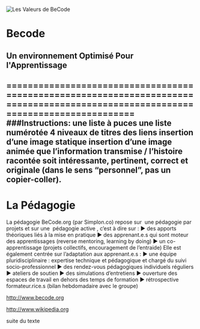 ![Les Valeurs de BeCode](https://github.com/ModjoInc/BeCode/blob/master/wordle.png)

# Becode
## Un environnement Optimisé Pour l'Apprentissage
=================================================================================================================================
    ###Instructions:
    une liste à puces
    une liste numérotée
    4 niveaux de titres
    des liens
    insertion d’une image statique
    insertion d’une image animée
    que l’information transmise / l’histoire racontée soit intéressante, pertinent, 
    correct et originale (dans le sens “personnel”, pas un copier-coller).
---------------------------------------------------------------------------------------------------------------------------------

# La Pédagogie
La pédagogie BeCode.org (par Simplon.co) repose sur ​ une pédagogie par projets​ et sur
une ​ pédagogie active​ , c’est à dire sur :
▶ des apports théoriques liés à la mise en pratique
▶ des apprenant.e.s qui sont moteur des apprentissages (reverse mentoring, learning
by doing)
▶ un co-apprentissage (projets collectifs, encouragement de l’entraide)
Elle est également centrée sur l’adaptation aux apprenant.e.s :
▶ une équipe pluridisciplinaire : expertise technique et pédagogique et chargé du suivi
socio-professionnel
▶ des rendez-vous pédagogiques individuels réguliers
▶ ateliers de soutien
▶ des simulations d’entretiens
▶ ouverture des espaces de travail en dehors des temps de formation
▶ rétrospective formateur.rice.s (bilan hebdomadaire avec le groupe)

http://www.becode.org

http://www.wikipedia.org

suite du texte
